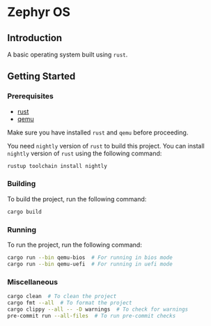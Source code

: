 # Zephyr OS

## Introduction

A basic operating system built using `rust`.

## Getting Started

### Prerequisites

- [rust](https://www.rust-lang.org/tools/install)
- [qemu](https://www.qemu.org/download/)

Make sure you have installed `rust` and `qemu` before proceeding.

You need `nightly` version of `rust` to build this project. You can install `nightly` version of `rust` using the following command:

```bash
rustup toolchain install nightly
```

### Building

To build the project, run the following command:

```bash
cargo build
```

### Running

To run the project, run the following command:

```bash
cargo run --bin qemu-bios  # For running in bios mode
cargo run --bin qemu-uefi  # For running in uefi mode
```

### Miscellaneous

```bash
cargo clean  # To clean the project
cargo fmt --all  # To format the project
cargo clippy --all -- -D warnings  # To check for warnings
pre-commit run --all-files  # To run pre-commit checks
```
